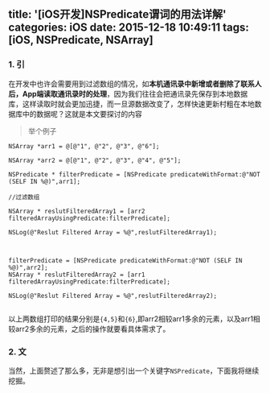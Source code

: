 title: '[iOS开发]NSPredicate谓词的用法详解'
categories: iOS
date: 2015-12-18 10:49:11
tags: [iOS, NSPredicate, NSArray]
---

### 1. 引
在开发中也许会需要用到过滤数组的情况，如**本机通讯录中新增或者删除了联系人后，App端读取通讯录时的处理**，因为我们往往会把通讯录先保存到本地数据库，这样读取时就会更加迅捷，而一旦源数据改变了，怎样快速更新村粗在本地数据库中的数据呢？这就是本文要探讨的内容

> 举个例子

<!--more-->

```
NSArray *arr1 = @[@"1", @"2", @"3", @"6"];

NSArray *arr2 = @[@"1", @"2", @"3", @"4", @"5"];

NSPredicate * filterPredicate = [NSPredicate predicateWithFormat:@"NOT (SELF IN %@)",arr1];

//过滤数组

NSArray * reslutFilteredArray1 = [arr2 filteredArrayUsingPredicate:filterPredicate];

NSLog(@"Reslut Filtered Array = %@",reslutFilteredArray1);
    
    
    
filterPredicate = [NSPredicate predicateWithFormat:@"NOT (SELF IN %@)",arr2];
NSArray * reslutFilteredArray2 = [arr1 filteredArrayUsingPredicate:filterPredicate];

NSLog(@"Reslut Filtered Array = %@",reslutFilteredArray2);
    
```

以上两数组打印的结果分别是`{4,5}`和`{6}`,即arr2相较arr1多余的元素，以及arr1相较arr2多余的元素，之后的操作就要看具体需求了。

### 2. 文
当然，上面赘述了那么多，无非是想引出一个关键字`NSPredicate`，下面我将继续挖掘。
